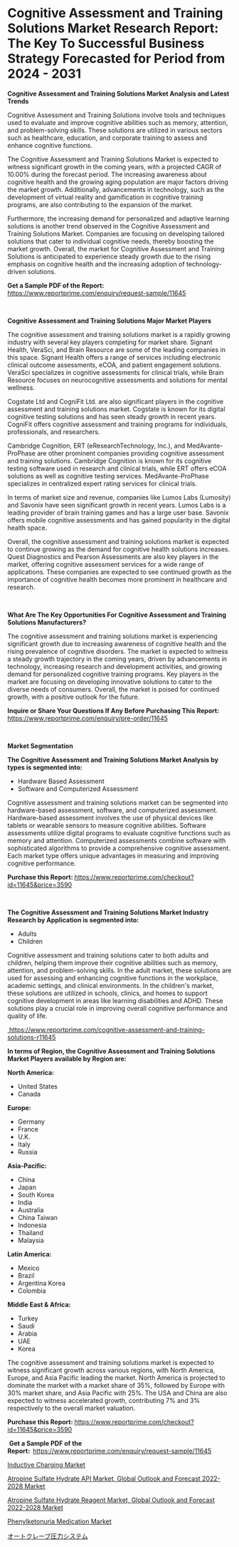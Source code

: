 <p><h1>Cognitive Assessment and Training Solutions Market Research Report: The Key To Successful Business Strategy Forecasted for Period from 2024 - 2031</h1></p><p><strong>Cognitive Assessment and Training Solutions Market Analysis and Latest Trends</strong></p>
<p><p>Cognitive Assessment and Training Solutions involve tools and techniques used to evaluate and improve cognitive abilities such as memory, attention, and problem-solving skills. These solutions are utilized in various sectors such as healthcare, education, and corporate training to assess and enhance cognitive functions.</p><p>The Cognitive Assessment and Training Solutions Market is expected to witness significant growth in the coming years, with a projected CAGR of 10.00% during the forecast period. The increasing awareness about cognitive health and the growing aging population are major factors driving the market growth. Additionally, advancements in technology, such as the development of virtual reality and gamification in cognitive training programs, are also contributing to the expansion of the market.</p><p>Furthermore, the increasing demand for personalized and adaptive learning solutions is another trend observed in the Cognitive Assessment and Training Solutions Market. Companies are focusing on developing tailored solutions that cater to individual cognitive needs, thereby boosting the market growth. Overall, the market for Cognitive Assessment and Training Solutions is anticipated to experience steady growth due to the rising emphasis on cognitive health and the increasing adoption of technology-driven solutions.</p></p>
<p><strong>Get a Sample PDF of the Report:&nbsp;</strong> <a href="https://www.reportprime.com/enquiry/request-sample/11645">https://www.reportprime.com/enquiry/request-sample/11645</a></p>
<p>&nbsp;</p>
<p><strong>Cognitive Assessment and Training Solutions Major Market Players</strong></p>
<p><p>The cognitive assessment and training solutions market is a rapidly growing industry with several key players competing for market share. Signant Health, VeraSci, and Brain Resource are some of the leading companies in this space. Signant Health offers a range of services including electronic clinical outcome assessments, eCOA, and patient engagement solutions. VeraSci specializes in cognitive assessments for clinical trials, while Brain Resource focuses on neurocognitive assessments and solutions for mental wellness.</p><p>Cogstate Ltd and CogniFit Ltd. are also significant players in the cognitive assessment and training solutions market. Cogstate is known for its digital cognitive testing solutions and has seen steady growth in recent years. CogniFit offers cognitive assessment and training programs for individuals, professionals, and researchers.</p><p>Cambridge Cognition, ERT (eResearchTechnology, Inc.), and MedAvante-ProPhase are other prominent companies providing cognitive assessment and training solutions. Cambridge Cognition is known for its cognitive testing software used in research and clinical trials, while ERT offers eCOA solutions as well as cognitive testing services. MedAvante-ProPhase specializes in centralized expert rating services for clinical trials.</p><p>In terms of market size and revenue, companies like Lumos Labs (Lumosity) and Savonix have seen significant growth in recent years. Lumos Labs is a leading provider of brain training games and has a large user base. Savonix offers mobile cognitive assessments and has gained popularity in the digital health space.</p><p>Overall, the cognitive assessment and training solutions market is expected to continue growing as the demand for cognitive health solutions increases. Quest Diagnostics and Pearson Assessments are also key players in the market, offering cognitive assessment services for a wide range of applications. These companies are expected to see continued growth as the importance of cognitive health becomes more prominent in healthcare and research.</p></p>
<p>&nbsp;</p>
<p><strong>What Are The Key Opportunities For Cognitive Assessment and Training Solutions Manufacturers?</strong></p>
<p><p>The cognitive assessment and training solutions market is experiencing significant growth due to increasing awareness of cognitive health and the rising prevalence of cognitive disorders. The market is expected to witness a steady growth trajectory in the coming years, driven by advancements in technology, increasing research and development activities, and growing demand for personalized cognitive training programs. Key players in the market are focusing on developing innovative solutions to cater to the diverse needs of consumers. Overall, the market is poised for continued growth, with a positive outlook for the future.</p></p>
<p><strong>Inquire or Share Your Questions If Any Before Purchasing This Report:</strong> <a href="https://www.reportprime.com/enquiry/pre-order/11645">https://www.reportprime.com/enquiry/pre-order/11645</a></p>
<p>&nbsp;</p>
<p><strong>Market Segmentation</strong></p>
<p><strong>The Cognitive Assessment and Training Solutions Market Analysis by types is segmented into:</strong></p>
<p><ul><li>Hardware Based Assessment</li><li>Software and Computerized Assessment</li></ul></p>
<p><p>Cognitive assessment and training solutions market can be segmented into hardware-based assessment, software, and computerized assessment. Hardware-based assessment involves the use of physical devices like tablets or wearable sensors to measure cognitive abilities. Software assessments utilize digital programs to evaluate cognitive functions such as memory and attention. Computerized assessments combine software with sophisticated algorithms to provide a comprehensive cognitive assessment. Each market type offers unique advantages in measuring and improving cognitive performance.</p></p>
<p><strong>Purchase this Report:&nbsp;</strong><a href="https://www.reportprime.com/checkout?id=11645&price=3590">https://www.reportprime.com/checkout?id=11645&price=3590</a></p>
<p>&nbsp;</p>
<p><strong>The Cognitive Assessment and Training Solutions Market Industry Research by Application is segmented into:</strong></p>
<p><ul><li>Adults</li><li>Children</li></ul></p>
<p><p>Cognitive assessment and training solutions cater to both adults and children, helping them improve their cognitive abilities such as memory, attention, and problem-solving skills. In the adult market, these solutions are used for assessing and enhancing cognitive functions in the workplace, academic settings, and clinical environments. In the children's market, these solutions are utilized in schools, clinics, and homes to support cognitive development in areas like learning disabilities and ADHD. These solutions play a crucial role in improving overall cognitive performance and quality of life.</p></p>
<p><a href="https://www.reportprime.com/cognitive-assessment-and-training-solutions-r11645">&nbsp;https://www.reportprime.com/cognitive-assessment-and-training-solutions-r11645</a></p>
<p><strong>In terms of Region, the Cognitive Assessment and Training Solutions Market Players available by Region are:</strong></p>
<p>
    <p> <strong> North America: </strong>
        <ul>
            <li>United States</li>
            <li>Canada</li>
        </ul>
        </p> 
    <p> <strong> Europe: </strong>
        <ul>
            <li>Germany</li>
            <li>France</li>
            <li>U.K.</li>
            <li>Italy</li>
            <li>Russia</li>
        </ul>
        </p> 
    <p> <strong> Asia-Pacific: </strong>
        <ul>
            <li>China</li>
            <li>Japan</li>
            <li>South Korea</li>
            <li>India</li>
            <li>Australia</li>
            <li>China Taiwan</li>
            <li>Indonesia</li>
            <li>Thailand</li>
            <li>Malaysia</li>
        </ul>
        </p> 
    <p> <strong> Latin America: </strong>
        <ul>
            <li>Mexico</li>
            <li>Brazil</li>
            <li>Argentina Korea</li>
            <li>Colombia</li>
        </ul>
        </p> 
    <p> <strong> Middle East & Africa: </strong>
        <ul>
            <li>Turkey</li>
            <li>Saudi</li>
            <li>Arabia</li>
            <li>UAE</li>
            <li>Korea</li>
        </ul>
    </p>
    </p>
<p><p>The cognitive assessment and training solutions market is expected to witness significant growth across various regions, with North America, Europe, and Asia Pacific leading the market. North America is projected to dominate the market with a market share of 35%, followed by Europe with 30% market share, and Asia Pacific with 25%. The USA and China are also expected to witness accelerated growth, contributing 7% and 3% respectively to the overall market valuation.</p></p>
<p><strong>Purchase this Report: </strong><a href="https://www.reportprime.com/checkout?id=11645&price=3590">https://www.reportprime.com/checkout?id=11645&price=3590</a></p>
<p>&nbsp;<strong>Get a Sample PDF of the Report:&nbsp;&nbsp;</strong><a href="https://www.reportprime.com/enquiry/request-sample/11645">https://www.reportprime.com/enquiry/request-sample/11645</a></p>
<p><strong></strong></p>
<p><p><a href="https://medium.com/@adamramos708/deep-dive-into-the-inductive-charging-market-itstrends-market-segmentation-and-competitive-272f56ef9fee">Inductive Charging Market</a></p><p><a href="https://issuu.com/reportprime-2/docs/atropine-sulfate-hydrate-api-market_bc788ca3bec21c">Atropine Sulfate Hydrate API Market, Global Outlook and Forecast 2022-2028 Market</a></p><p><a href="https://issuu.com/reportprime-2/docs/atropine-sulfate-hydrate-reagent-ma_e6bcfc48844da7">Atropine Sulfate Hydrate Reagent Market, Global Outlook and Forecast 2022-2028 Market</a></p><p><a href="https://medium.com/@adamramos708/phenylketonuria-medication-market-size-share-trends-analysis-report-by-product-63825889c570">Phenylketonuria Medication Market</a></p><p><a href="https://medium.com/@isnamukti10_96948/%E3%82%B0%E3%83%AD%E3%83%BC%E3%83%90%E3%83%AB%E3%82%AA%E3%83%BC%E3%83%88%E3%82%AF%E3%83%AC%E3%83%BC%E3%83%96%E5%9C%A7%E5%8A%9B%E3%82%B7%E3%82%B9%E3%83%86%E3%83%A0%E5%B8%82%E5%A0%B4%E3%81%AE%E7%B7%8F%E5%90%88%E5%88%86%E6%9E%90-%E6%88%90%E9%95%B7%E3%83%88%E3%83%AC%E3%83%B3%E3%83%89-%E5%B8%82%E5%A0%B4%E4%BA%88%E6%B8%AC-2024%E5%B9%B4-2031%E5%B9%B4-b8a296efe0f9">オートクレーブ圧力システム</a></p></p>